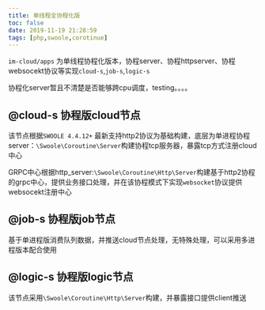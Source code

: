 ```yaml
---
title: 单线程全协程化版
toc: false
date: 2019-11-19 21:28:59
tags: [php,swoole,corotinue]
---
```


`im-cloud/apps` 为单线程协程化版本，协程server、协程httpserver、协程websocekt协议等实现`cloud-s`,`job-s`,`logic-s`

协程化server暂且不清楚是否能够跨cpu调度，testing。。。。
## @cloud-s 协程版cloud节点

该节点根据`SWOOLE 4.4.12+` 最新支持http2协议为基础构建，底层为单进程协程server：`\Swoole\Coroutine\Server`构建协程tcp服务器，暴露tcp方式注册cloud中心

GRPC中心根据http_server:`\Swoole\Coroutine\Http\Server`构建基于http2协程的grpc中心，提供业务接口处理，并在该协程模式下实现`websocket`协议提供websocekt注册中心
## @job-s 协程版job节点
基于单进程版消费队列数据，并推送cloud节点处理，无特殊处理，可以采用多进程版本配合使用
## @logic-s 协程版logic节点
该节点采用`\Swoole\Coroutine\Http\Server`构建，并暴露接口提供client推送